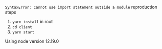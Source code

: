 `SyntaxError: Cannot use import statement outside a module` reproduction steps

1. `yarn install` in root
2. `cd client`
3. `yarn start`

Using node version 12.19.0